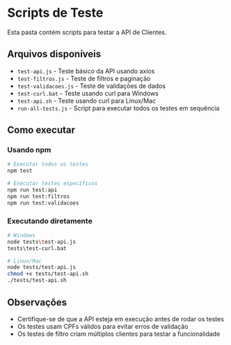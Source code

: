 # Scripts de Teste

Esta pasta contém scripts para testar a API de Clientes.

## Arquivos disponíveis

- `test-api.js` - Teste básico da API usando axios
- `test-filtros.js` - Teste de filtros e paginação
- `test-validacoes.js` - Teste de validações de dados
- `test-curl.bat` - Teste usando curl para Windows
- `test-api.sh` - Teste usando curl para Linux/Mac
- `run-all-tests.js` - Script para executar todos os testes em sequência

## Como executar

### Usando npm

```bash
# Executar todos os testes
npm test

# Executar testes específicos
npm run test:api
npm run test:filtros
npm run test:validacoes
```

### Executando diretamente

```bash
# Windows
node tests\test-api.js
tests\test-curl.bat

# Linux/Mac
node tests/test-api.js
chmod +x tests/test-api.sh
./tests/test-api.sh
```

## Observações

- Certifique-se de que a API esteja em execução antes de rodar os testes
- Os testes usam CPFs válidos para evitar erros de validação
- Os testes de filtro criam múltiplos clientes para testar a funcionalidade